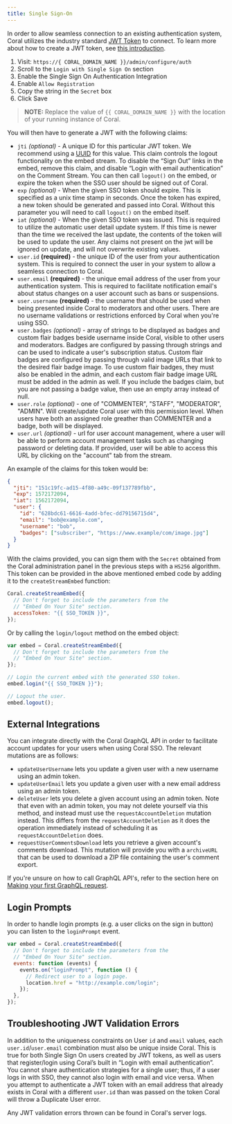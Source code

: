 ```yaml
---
title: Single Sign-On
---
```


In order to allow seamless connection to an existing authentication system,
Coral utilizes the industry standard [JWT Token](https://jwt.io/) to connect. To
learn more about how to create a JWT token, see [this introduction](https://jwt.io/introduction/).

1. Visit: `https://{ CORAL_DOMAIN_NAME }}/admin/configure/auth`
2. Scroll to the `Login with Single Sign On` section
3. Enable the Single Sign On Authentication Integration
4. Enable `Allow Registration`
5. Copy the string in the `Secret` box
6. Click Save

> **NOTE:** Replace the value of `{{ CORAL_DOMAIN_NAME }}` with the location of your running instance of Coral.

You will then have to generate a JWT with the following claims:

- `jti` _(optional)_ - A unique ID for this particular JWT token. We recommend
  using a [UUID](https://en.wikipedia.org/wiki/Universally_unique_identifier)
  for this value. This claim controls the logout functionality on the embed stream. To disable the “Sign Out” links in the embed, remove this claim, and disable “Login with email authentication” on the Comment Stream. You can then call `logout()` on the embed, or expire the token when the SSO user should be signed out of Coral.
- `exp` _(optional)_ - When the given SSO token should expire. This is
  specified as a unix time stamp in seconds. Once the token has expired, a new
  token should be generated and passed into Coral. Without this parameter you will need to call `logout()` on the embed itself.
- `iat` _(optional)_ - When the given SSO token was issued. This is required to
  utilize the automatic user detail update system. If this time is newer than
  the time we received the last update, the contents of the token will be used
  to update the user. Any claims not present on the jwt will be ignored on update, and will not overwrite existing values.
- `user.id` **(required)** - the unique ID of the user from your authentication system.
  This is required to connect the user in your system to allow a seamless
  connection to Coral.
- `user.email` **(required)** - the unique email address of the user from your
  authentication system. This is required to facilitate notification email's
  about status changes on a user account such as bans or suspensions.
- `user.username` **(required)** - the username that should be used when being
  presented inside Coral to moderators and other users. There are no username validations or restrictions enforced by Coral when you're using SSO.
- `user.badges` _(optional)_ - array of strings to be displayed as badges and custom flair badges beside username inside Coral,
  visible to other users and moderators. Badges are configured by passing through strings and can be used to indicate a user's subscription status. Custom flair badges are configured by passing through valid image URLs that link to the desired flair badge
  image. To use custom flair badges, they must also be enabled in the admin, and each custom flair badge image URL must be added in the admin as well. If you include the badges claim, but you are not passing a badge value, then use an empty array instead of null.
- `user.role` _(optional)_ - one of "COMMENTER", "STAFF", "MODERATOR", "ADMIN". Will create/update
  Coral user with this permission level. When users have both an assigned role greather than COMMENTER and a badge, both will be displayed.
- `user.url` _(optional)_ - url for user account management, where a user will
  be able to perform account management tasks such as changing password or
  deleting data. If provided, user will be able to access this URL by clicking
  on the "account" tab from the stream.

An example of the claims for this token would be:

```json
{
  "jti": "151c19fc-ad15-4f80-a49c-09f137789fbb",
  "exp": 1572172094,
  "iat": 1562172094,
  "user": {
    "id": "628bdc61-6616-4add-bfec-dd79156715d4",
    "email": "bob@example.com",
    "username": "bob",
    "badges": ["subscriber", "https://www.example/com/image.jpg"]
  }
}
```

With the claims provided, you can sign them with the `Secret` obtained from the
Coral administration panel in the previous steps with a `HS256` algorithm. This
token can be provided in the above mentioned embed code by adding it to the
`createStreamEmbed` function:

```js
Coral.createStreamEmbed({
  // Don't forget to include the parameters from the
  // "Embed On Your Site" section.
  accessToken: "{{ SSO_TOKEN }}",
});
```

Or by calling the `login/logout` method on the embed object:

```js
var embed = Coral.createStreamEmbed({
  // Don't forget to include the parameters from the
  // "Embed On Your Site" section.
});

// Login the current embed with the generated SSO token.
embed.login("{{ SSO_TOKEN }}");

// Logout the user.
embed.logout();
```

## External Integrations

You can integrate directly with the Coral GraphQL API in order to facilitate
account updates for your users when using Coral SSO. The relevant mutations are
as follows:

- `updateUserUsername` lets you update a given user with a new username using
  an admin token.
- `updateUserEmail` lets you update a given user with a new email address
  using an admin token.
- `deleteUser` lets you delete a given account using an admin token.
  Note that even with an admin token, you may not delete yourself via
  this method, and instead must use the `requestAccountDeletion`
  mutation instead. This differs from the `requestAccountDeletion` as
  it does the operation immediately instead of scheduling it as
  `requestAccountDeletion` does.
- `requestUserCommentsDownload` lets you retrieve a given account's comments download. This mutation will provide you with a `archiveURL` that can be used to download a ZIP file containing the user's comment export.

If you're unsure on how to call GraphQL API's, refer to the section here on [Making your first GraphQL request](/api/schema#making-your-first-request).

## Login Prompts

In order to handle login prompts (e.g. a user clicks on the sign in button) you can listen to the `loginPrompt` event.

```js
var embed = Coral.createStreamEmbed({
  // Don't forget to include the parameters from the
  // "Embed On Your Site" section.
  events: function (events) {
    events.on("loginPrompt", function () {
      // Redirect user to a login page.
      location.href = "http://example.com/login";
    });
  },
});
```

## Troubleshooting JWT Validation Errors

In addition to the uniqueness constraints on User `id` and `email` values, each `user.id`/`user.email` combination must also be unique inside Coral. This is true for both Single Sign On users created by JWT tokens, as well as users that register/login using Coral’s built in “Login with email authentication”. You cannot share authentication strategies for a single user; thus, if a user logs in with SSO, they cannot also login with email and vice versa. When you attempt to authenticate a JWT token with an email address that already exists in Coral with a different `user.id` than was passed on the token Coral will throw a Duplicate User error.

Any JWT validation errors thrown can be found in Coral's server logs.
